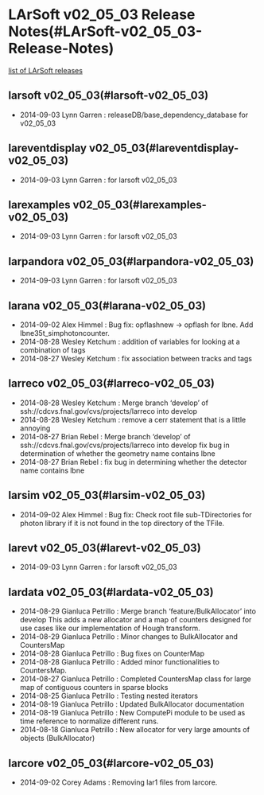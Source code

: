 LArSoft v02\_05\_03 Release Notes(#LArSoft-v02_05_03-Release-Notes)
======================================================================

[list of LArSoft releases](LArSoft_release_list)

larsoft v02\_05\_03(#larsoft-v02_05_03)
------------------------------------------

-   2014-09-03 Lynn Garren : releaseDB/base\_dependency\_database for v02\_05\_03

lareventdisplay v02\_05\_03(#lareventdisplay-v02_05_03)
----------------------------------------------------------

-   2014-09-03 Lynn Garren : for larsoft v02\_05\_03

larexamples v02\_05\_03(#larexamples-v02_05_03)
--------------------------------------------------

-   2014-09-03 Lynn Garren : for larsoft v02\_05\_03

larpandora v02\_05\_03(#larpandora-v02_05_03)
------------------------------------------------

-   2014-09-03 Lynn Garren : for larsoft v02\_05\_03

larana v02\_05\_03(#larana-v02_05_03)
----------------------------------------

-   2014-09-02 Alex Himmel : Bug fix: opflashnew -\> opflash for lbne. Add lbne35t\_simphotoncounter.
-   2014-08-28 Wesley Ketchum : addition of variables for looking at a combination of tags
-   2014-08-27 Wesley Ketchum : fix association between tracks and tags

larreco v02\_05\_03(#larreco-v02_05_03)
------------------------------------------

-   2014-08-28 Wesley Ketchum : Merge branch ‘develop’ of ssh://cdcvs.fnal.gov/cvs/projects/larreco into develop
-   2014-08-28 Wesley Ketchum : remove a cerr statement that is a little annoying
-   2014-08-27 Brian Rebel : Merge branch ‘develop’ of ssh://cdcvs.fnal.gov/cvs/projects/larreco into develop fix bug in determination of whether the geometry name contains lbne
-   2014-08-27 Brian Rebel : fix bug in determining whether the detector name contains lbne

larsim v02\_05\_03(#larsim-v02_05_03)
----------------------------------------

-   2014-09-02 Alex Himmel : Bug fix: Check root file sub-TDirectories for photon library if it is not found in the top directory of the TFile.

larevt v02\_05\_03(#larevt-v02_05_03)
----------------------------------------

-   2014-09-03 Lynn Garren : for larsoft v02\_05\_03

lardata v02\_05\_03(#lardata-v02_05_03)
------------------------------------------

-   2014-08-29 Gianluca Petrillo : Merge branch ‘feature/BulkAllocator’ into develop This adds a new allocator and a map of counters designed for use cases like our implementation of Hough transform.
-   2014-08-29 Gianluca Petrillo : Minor changes to BulkAllocator and CountersMap
-   2014-08-28 Gianluca Petrillo : Bug fixes on CounterMap
-   2014-08-28 Gianluca Petrillo : Added minor functionalities to CountersMap.
-   2014-08-27 Gianluca Petrillo : Completed CountersMap class for large map of contiguous counters in sparse blocks
-   2014-08-25 Gianluca Petrillo : Testing nested iterators
-   2014-08-19 Gianluca Petrillo : Updated BulkAllocator documentation
-   2014-08-19 Gianluca Petrillo : New ComputePi module to be used as time reference to normalize different runs.
-   2014-08-18 Gianluca Petrillo : New allocator for very large amounts of objects (BulkAllocator)

larcore v02\_05\_03(#larcore-v02_05_03)
------------------------------------------

-   2014-09-02 Corey Adams : Removing lar1 files from larcore.
